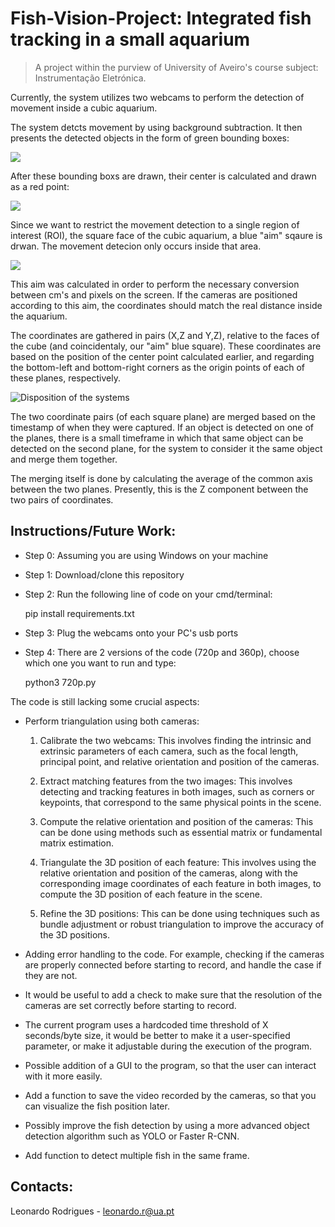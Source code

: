 # Fish-Vision-Project: Integrated fish tracking in a small aquarium

>A project within the purview of University of Aveiro's course subject: Instrumentação Eletrónica.

Currently, the system utilizes two webcams to perform the detection of movement inside a cubic aquarium. 

The system detcts movement by using background subtraction. It then presents the detected objects in the form of green bounding boxes:

![](https://user-images.githubusercontent.com/94324481/216368908-b7704a53-c74c-46ce-b815-91f900be56f5.png)

After these bounding boxs are drawn, their center is calculated and drawn as a red point:

![](https://user-images.githubusercontent.com/94324481/216371688-529155d0-509e-46d7-8722-2d3a9017b0b9.png)

Since we want to restrict the movement detection to a single region of interest (ROI), the square face of the cubic aquarium, a blue "aim" sqaure is drwan. The movement detecion only occurs inside that area.

![](https://user-images.githubusercontent.com/94324481/216377191-1ed7b317-3fb8-43a2-8ee4-2e4a6b3e5d1d.png)

This aim was calculated in order to perform the necessary conversion between cm's and pixels on the screen. If the cameras are positioned according to this aim, the coordinates should match the real distance inside the aquarium.

The coordinates are gathered in pairs (X,Z and Y,Z), relative to the faces of the cube (and coincidentaly, our "aim" blue square). These coordinates are based on the position of the center point calculated earlier, and regarding the bottom-left and bottom-right corners as the origin points of each of these planes, respectively.

![Disposition of the systems](https://user-images.githubusercontent.com/94324481/216379256-f48aa362-622d-40e0-b459-f9a10c4b0e88.png)

The two coordinate pairs (of each square plane) are merged based on the timestamp of when they were captured. If an object is detected on one of the planes, there is a small timeframe in which that same object can be detected on the second plane, for the system to consider it the same object and merge them together.

The merging itself is done by calculating the average of the common axis between the two planes. Presently, this is the Z component between the two pairs of coordinates.

## Instructions/Future Work:

- Step 0: Assuming you are using Windows on your machine
- Step 1: Download/clone this repository
- Step 2: Run the following line of code on your cmd/terminal:

  pip install requirements.txt

- Step 3: Plug the webcams onto your PC's usb ports
- Step 4: There are 2 versions of the code (720p and 360p), choose which one you want to run and type:

  python3 720p.py

The code is still lacking some crucial aspects:

- Perform triangulation using both cameras:

  1. Calibrate the two webcams: This involves finding the intrinsic and extrinsic parameters of each camera, such as the focal length, principal point, and relative orientation and position of the cameras.

  2. Extract matching features from the two images: This involves detecting and tracking features in both images, such as corners or keypoints, that correspond to the same physical points in the scene.

  3. Compute the relative orientation and position of the cameras: This can be done using methods such as essential matrix or fundamental matrix estimation.

  4. Triangulate the 3D position of each feature: This involves using the relative orientation and position of the cameras, along with the corresponding image coordinates of each feature in both images, to compute the 3D position of each feature in the scene.

  5. Refine the 3D positions: This can be done using techniques such as bundle adjustment or robust triangulation to improve the accuracy of the 3D positions.

- Adding error handling to the code. For example, checking if the cameras are properly connected before starting to record, and handle the case if they are not.

- It would be useful to add a check to make sure that the resolution of the cameras are set correctly before starting to record.

- The current program uses a hardcoded time threshold of X seconds/byte size, it would be better to make it a user-specified parameter, or make it adjustable during the execution of the program.

- Possible addition of a GUI to the program, so that the user can interact with it more easily.

- Add a function to save the video recorded by the cameras, so that you can visualize the fish position later.

- Possibly improve the fish detection by using a more advanced object detection algorithm such as YOLO or Faster R-CNN.

- Add function to detect multiple fish in the same frame. 

## Contacts:

Leonardo Rodrigues - leonardo.r@ua.pt
